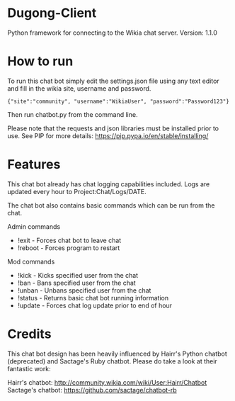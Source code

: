 # Dugong-Client
Python framework for connecting to the Wikia chat server.
Version: 1.1.0

How to run
======
To run this chat bot simply edit the settings.json file using any text editor and fill in the wikia site, username and password.

    {"site":"community", "username":"WikiaUser", "password":"Password123"}

Then run chatbot.py from the command line. 

Please note that the requests and json libraries must be installed prior to use. 
See PIP for more details: https://pip.pypa.io/en/stable/installing/

Features
======
This chat bot already has chat logging capabilities included. Logs are updated every hour to Project:Chat/Logs/DATE.

The chat bot also contains basic commands which can be run from the chat.

Admin commands
- !exit - Forces chat bot to leave chat
- !reboot - Forces program to restart

Mod commands
- !kick - Kicks specified user from the chat
- !ban - Bans specified user from the chat
- !unban - Unbans specified user from the chat
- !status - Returns basic chat bot running information
- !update - Forces chat log update prior to end of hour

Credits
======
This chat bot design has been heavily influenced by Hairr's Python chatbot (deprecated) and Sactage's Ruby chatbot. Please do take a look at their fantastic work:

Hairr's chatbot: http://community.wikia.com/wiki/User:Hairr/Chatbot
Sactage's chatbot: https://github.com/sactage/chatbot-rb
